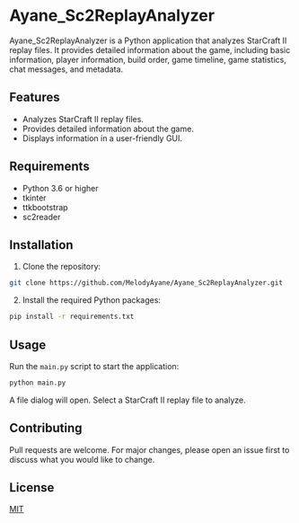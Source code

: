 # Ayane_Sc2ReplayAnalyzer

Ayane_Sc2ReplayAnalyzer is a Python application that analyzes StarCraft II replay files. It provides detailed information about the game, including basic information, player information, build order, game timeline, game statistics, chat messages, and metadata.

## Features

- Analyzes StarCraft II replay files.
- Provides detailed information about the game.
- Displays information in a user-friendly GUI.

## Requirements

- Python 3.6 or higher
- tkinter
- ttkbootstrap
- sc2reader

## Installation

1. Clone the repository:
```bash
git clone https://github.com/MelodyAyane/Ayane_Sc2ReplayAnalyzer.git
```
2. Install the required Python packages:
```bash
pip install -r requirements.txt
```

## Usage

Run the `main.py` script to start the application:
```bash
python main.py
```
A file dialog will open. Select a StarCraft II replay file to analyze.

## Contributing

Pull requests are welcome. For major changes, please open an issue first to discuss what you would like to change.

## License

[MIT](https://choosealicense.com/licenses/mit/)
